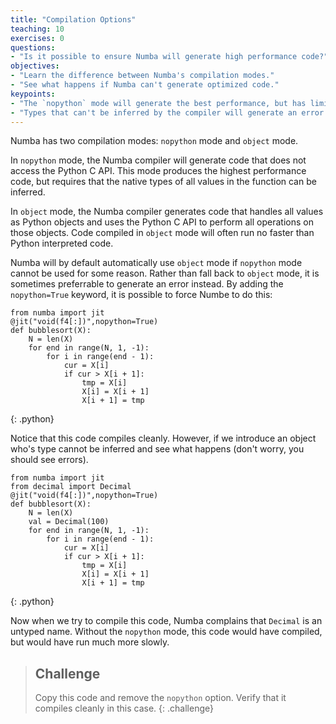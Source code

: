 ```yaml
---
title: "Compilation Options"
teaching: 10
exercises: 0
questions:
- "Is it possible to ensure Numba will generate high performance code?"
objectives:
- "Learn the difference between Numba's compilation modes."
- "See what happens if Numba can't generate optimized code."
keypoints:
- "The `nopython` mode will generate the best performance, but has limitations."
- "Types that can't be inferred by the compiler will generate an error."
---
```

Numba has two compilation modes: `nopython` mode and `object` mode. 

In `nopython` mode, the Numba compiler will generate code that 
does not access the Python C API. This mode produces the highest performance code, but requires that the native types of all 
values in the function can be inferred. 

In `object` mode, the Numba compiler generates code that handles all values as Python 
objects and uses the Python C API to perform all operations on those objects. Code compiled in `object` mode will often run 
no faster than Python interpreted code. 

Numba will by default automatically use `object` mode if `nopython` mode cannot be used for 
some reason. Rather than fall back to `object` mode, it is sometimes preferrable to generate an error instead. By adding the 
`nopython=True` keyword, it is possible to force Numbe to do this:

~~~
from numba import jit
@jit("void(f4[:])",nopython=True)
def bubblesort(X):
    N = len(X)
    for end in range(N, 1, -1):
        for i in range(end - 1):
            cur = X[i]
            if cur > X[i + 1]:
                tmp = X[i]
                X[i] = X[i + 1]
                X[i + 1] = tmp
~~~
{: .python}

Notice that this code compiles cleanly. However, if we introduce an object who's type cannot be inferred and see what 
happens (don't worry, you should see errors).

~~~
from numba import jit
from decimal import Decimal
@jit("void(f4[:])",nopython=True)
def bubblesort(X):
    N = len(X)
    val = Decimal(100)
    for end in range(N, 1, -1):
        for i in range(end - 1):
            cur = X[i]
            if cur > X[i + 1]:
                tmp = X[i]
                X[i] = X[i + 1]
                X[i + 1] = tmp
~~~
{: .python}
           
Now when we try to compile this code, Numba complains that `Decimal` is an untyped name. Without the `nopython` mode, this code would 
have compiled, but would have run much more slowly.

> ## Challenge
> Copy this code and remove the `nopython` option. Verify that it compiles cleanly in this case.
{: .challenge}
